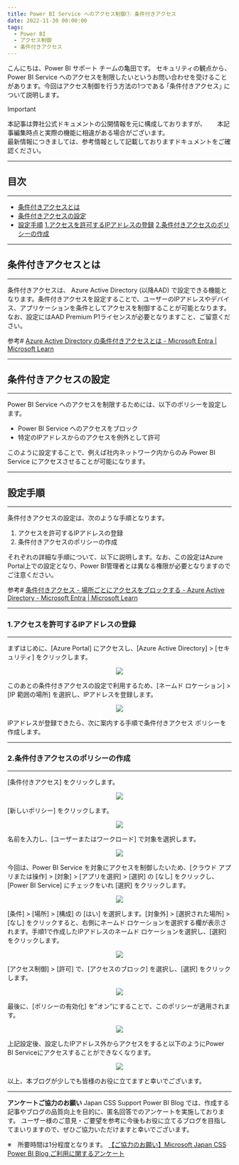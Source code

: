 ```yaml
---
title: Power BI Service へのアクセス制御① 条件付きアクセス
date: 2022-11-30 00:00:00 
tags:
  - Power BI　　
  - アクセス制御
  - 条件付きアクセス
---
```


こんにちは、Power BI サポート チームの亀田です。
セキュリティの観点から、Power BI Service へのアクセスを制限したいというお問い合わせを受けることがあります。今回はアクセス制御を行う方法の1つである  ｢条件付きアクセス｣ について説明します。

<!-- more -->

> [!IMPORTANT]  
> 本記事は弊社公式ドキュメントの公開情報を元に構成しておりますが、　　
> 本記事編集時点と実際の機能に相違がある場合がございます。  
> 最新情報につきましては、参考情報として記載しておりますドキュメントをご確認ください。

---
## 目次
---
* [条件付きアクセスとは](#条件付きアクセスとは)
* [条件付きアクセスの設定](#条件付きアクセスの設定)
* [設定手順](#設定手順)
	[1.アクセスを許可するIPアドレスの登録](#1-アクセスを許可するIPアドレスの登録)
	[2.条件付きアクセスのポリシーの作成](#2-条件付きアクセスのポリシーの作成)

---
## 条件付きアクセスとは
---
条件付きアクセスは、 Azure Active Directory (以降AAD) で設定できる機能となります。条件付きアクセスを設定することで、ユーザーのIPアドレスやデバイス、アプリケーションを条件としてアクセスを制御することが可能となります。なお、設定にはAAD Premium P1ライセンスが必要となりますこと、ご留意ください。

参考# [Azure Active Directory の条件付きアクセスとは - Microsoft Entra | Microsoft Learn](https://learn.microsoft.com/ja-jp/azure/active-directory/conditional-access/overview)

---
## 条件付きアクセスの設定
---
Power BI Service へのアクセスを制限するためには、以下のポリシーを設定します。

* Power BI Service へのアクセスをブロック
* 特定のIPアドレスからのアクセスを例外として許可

このように設定することで、例えば社内ネットワーク内からのみ Power BI Service にアクセスさせることが可能になります。

---
## 設定手順
---
条件付きアクセスの設定は、次のような手順となります。

1. アクセスを許可するIPアドレスの登録
2. 条件付きアクセスのポリシーの作成

それぞれの詳細な手順について、以下に説明します。なお、この設定はAzure Portal上での設定となり、Power BI管理者とは異なる権限が必要となりますのでご注意ください。

参考# [条件付きアクセス - 場所ごとにアクセスをブロックする - Azure Active Directory - Microsoft Entra | Microsoft Learn](https://learn.microsoft.com/ja-jp/azure/active-directory/conditional-access/howto-conditional-access-policy-location)

---
### 1.アクセスを許可するIPアドレスの登録
---
まずはじめに、[Azure Portal] にアクセスし、[Azure Active Directory] > [セキュリティ] をクリックします。
<div align="center">
<img src="2022-11_アクセス制御-条件付きアクセス_fig01.png">
</div>  

このあとの条件付きアクセスの設定で利用するため、[ネームド ロケーション] > [IP 範囲の場所] を選択し、IPアドレスを登録します。
<div align="center">
<img src="2022-11_アクセス制御-条件付きアクセス_fig02.png">
</div>  

IPアドレスが登録できたら、次に案内する手順で条件付きアクセス ポリシーを作成します。

---
### 2.条件付きアクセスのポリシーの作成
---
[条件付きアクセス] をクリックします。
<div align="center">
<img src="2022-11_アクセス制御-条件付きアクセス_fig03.png">
</div>  

[新しいポリシー] をクリックします。
<div align="center">
<img src="2022-11_アクセス制御-条件付きアクセス_fig04.png">
</div>  

名前を入力し、[ユーザーまたはワークロード] で対象を選択します。
<div align="center">
<img src="2022-11_アクセス制御-条件付きアクセス_fig05.png">
</div>  

今回は、Power BI Service を対象にアクセスを制御したいため、[クラウド アプリまたは操作] > [対象] > [アプリを選択] > [選択] の [なし] をクリックし、[Power BI Service] にチェックをいれ [選択] をクリックします。
<div align="center">
<img src="2022-11_アクセス制御-条件付きアクセス_fig06.png">
</div>  

[条件] > [場所] > [構成] の [はい] を選択します。[対象外] > [選択された場所] > [なし] をクリックすると、右側にネームド ロケーションを選択する欄が表示されます。手順1で作成したIPアドレスのネームド ロケーションを選択し、[選択] をクリックします。
<div align="center">
<img src="2022-11_アクセス制御-条件付きアクセス_fig07.png">
</div>  

[アクセス制御] > [許可] で、[アクセスのブロック] を選択し、[選択] をクリックします。
<div align="center">
<img src="2022-11_アクセス制御-条件付きアクセス_fig08.png">
</div>  

最後に、[ポリシーの有効化] を”オン”にすることで、このポリシーが適用されます。
<div align="center">
<img src="2022-11_アクセス制御-条件付きアクセス_fig09.png">
</div>  

上記設定後、設定したIPアドレス外からアクセスをすると以下のようにPower BI Serviceにアクセスすることができなくなります。
<div align="center">
<img src="2022-11_アクセス制御-条件付きアクセス_fig10.png">
</div>  



以上、本ブログが少しでも皆様のお役に立てますと幸いでございます。

---

**アンケートご協力のお願い**
Japan CSS Support Power BI Blog では、作成する記事やブログの品質向上を目的に、匿名回答でのアンケートを実施しております。
ユーザー様のご意見・ご要望を参考に今後もお役に立てるブログを目指してまいりますので、ぜひご協力いただけますと幸いでございます。 

※　所要時間は1分程度となります。
[【ご協力のお願い】Microsoft Japan CSS Power BI Blog ご利用に関するアンケート](https://jpbap-sqlbi.github.io/blog/powerbi/pbi_blogsurvey2022/)